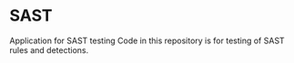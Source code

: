 # SAST
Application for SAST testing
Code in this repository is for testing of SAST rules and detections.
